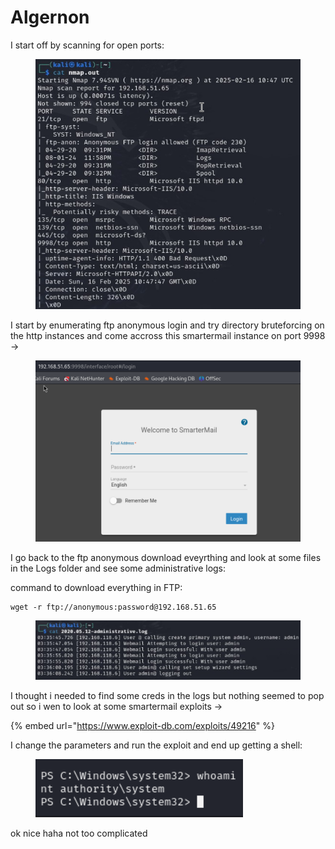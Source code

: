 # Algernon

I start off by scanning for open ports:

<figure><img src="../../../.gitbook/assets/image (8) (1).png" alt=""><figcaption></figcaption></figure>

I start by enumerating ftp anonymous login and try directory bruteforcing on the http instances and come accross this smartermail instance on port 9998 ->

<figure><img src="../../../.gitbook/assets/image (1) (1) (1).png" alt=""><figcaption></figcaption></figure>

I go back to the ftp anonymous download eveyrthing and look at some files  in the Logs folder and see some administrative logs:

command to download everything in FTP:

```
wget -r ftp://anonymous:password@192.168.51.65
```

<figure><img src="../../../.gitbook/assets/image (2) (1) (1).png" alt=""><figcaption></figcaption></figure>

I thought i needed to find some creds in the logs but nothing seemed to pop out so i wen to look at some smartermail exploits ->

{% embed url="https://www.exploit-db.com/exploits/49216" %}

I change the parameters and run the exploit and end up getting a shell:

<figure><img src="../../../.gitbook/assets/image (3) (1) (1).png" alt=""><figcaption></figcaption></figure>

ok nice haha not too complicated
